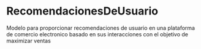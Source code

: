 # RecomendacionesDeUsuario
Modelo para proporcionar recomendaciones de usuario en una plataforma de comercio electronico basado en sus interacciones con el objetivo de maximizar ventas
